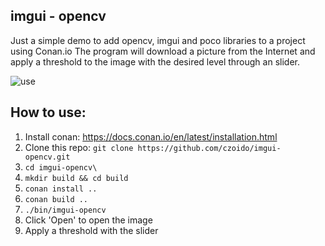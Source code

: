 ## imgui - opencv

Just a simple demo to add opencv, imgui and poco libraries to a project using Conan.io
The program will download a picture from the Internet and apply a threshold to the image with the desired level through an slider.

![use](https://raw.githubusercontent.com/czoido/imgui-opencv/master/data/screen-capture.gif)

## How to use:

1. Install conan: https://docs.conan.io/en/latest/installation.html
2. Clone this repo: `git clone https://github.com/czoido/imgui-opencv.git`
3. `cd imgui-opencv\`
4. `mkdir build && cd build`
5. `conan install ..`
6. `conan build ..`
7. `./bin/imgui-opencv`
8. Click 'Open' to open the image
9. Apply a threshold with the slider
